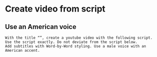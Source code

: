 # Create video from script

## Use an American voice

```
With the title “”, create a youtube video with the following script.
Use the script exactly. Do not deviate from the script below.
Add subtitles with Word-by-Word styling. Use a male voice with an American accent.
```

